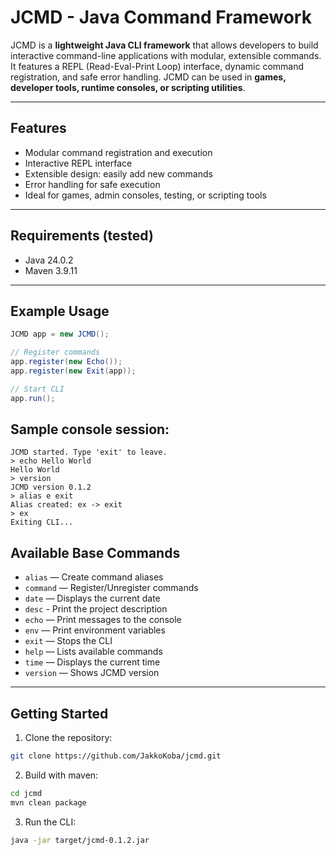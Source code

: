 # JCMD - Java Command Framework

JCMD is a **lightweight Java CLI framework** that allows developers to build interactive command-line applications with modular, extensible commands.  
It features a REPL (Read-Eval-Print Loop) interface, dynamic command registration, and safe error handling. JCMD can be used in **games, developer tools, runtime consoles, or scripting utilities**.

---

## Features
- Modular command registration and execution
- Interactive REPL interface
- Extensible design: easily add new commands
- Error handling for safe execution
- Ideal for games, admin consoles, testing, or scripting tools

---

## Requirements (tested)
- Java 24.0.2
- Maven 3.9.11

---

## Example Usage

```java
JCMD app = new JCMD();

// Register commands
app.register(new Echo());
app.register(new Exit(app));

// Start CLI
app.run();
```

## Sample console session:
```
JCMD started. Type 'exit' to leave.
> echo Hello World
Hello World
> version
JCMD version 0.1.2
> alias e exit
Alias created: ex -> exit
> ex
Exiting CLI...
```

## Available Base Commands

- `alias` — Create command aliases
- `command` — Register/Unregister commands
- `date` — Displays the current date
- `desc` - Print the project description
- `echo` — Print messages to the console
- `env` — Print environment variables
- `exit` — Stops the CLI
- `help` — Lists available commands
- `time` — Displays the current time
- `version` — Shows JCMD version

---

## Getting Started

1. Clone the repository:
```bash
git clone https://github.com/JakkoKoba/jcmd.git
```

2. Build with maven:
```bash
cd jcmd
mvn clean package
```

3. Run the CLI:
```bash
java -jar target/jcmd-0.1.2.jar
```
